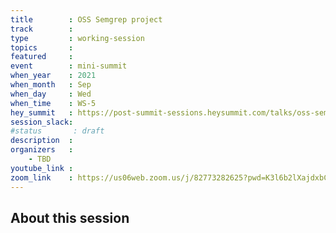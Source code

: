 ```yaml
---
title        : OSS Semgrep project
track        :
type         : working-session
topics       :
featured     :
event        : mini-summit
when_year    : 2021
when_month   : Sep
when_day     : Wed
when_time    : WS-5
hey_summit   : https://post-summit-sessions.heysummit.com/talks/oss-semgrep-project/
session_slack:
#status       : draft
description  :
organizers   :
    - TBD
youtube_link :
zoom_link    : https://us06web.zoom.us/j/82773282625?pwd=K3l6b2lXajdxbCtsSXRjV0ZPek1YUT09
---
```


## About this session

